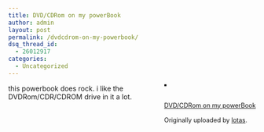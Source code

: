```yaml
---
title: DVD/CDRom on my powerBook
author: admin
layout: post
permalink: /dvdcdrom-on-my-powerbook/
dsq_thread_id:
  - 26012917
categories:
  - Uncategorized
---
```

<div style="float: right; margin-left: 10px; margin-bottom: 10px;">
  <a href="http://www.flickr.com/photos/37996640939@N01/7238343/" title="photo sharing"><img src="http://photos5.flickr.com/7238343_b04c1d8718_m.jpg" alt style="border: solid 2px #000000;" /></a><br /> <br /> <span style="font-size: 0.9em; margin-top: 0px;"><br /> <a href="http://www.flickr.com/photos/37996640939@N01/7238343/">DVD/CDRom on my powerBook</a><br /> <br /> Originally uploaded by <a href="http://www.flickr.com/people/37996640939@N01/">lotas</a>.<br /> </span>
</div>

this powerbook does rock. i like the DVDRom/CDR/CDROM drive in it a lot.  
<br clear="all" />